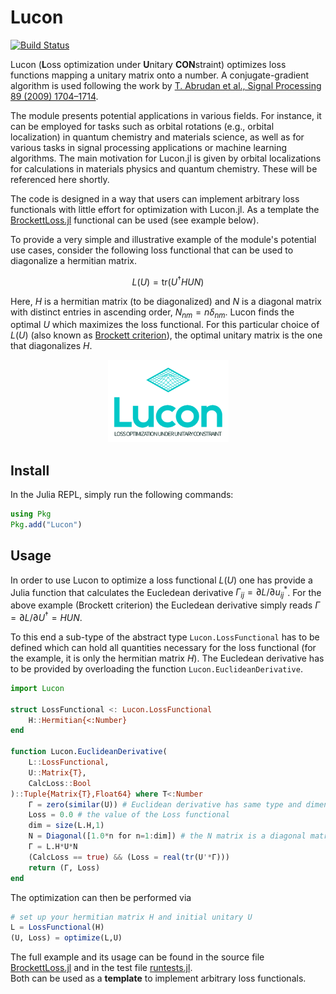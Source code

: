 # Lucon

[![Build Status](https://github.com/toschaefer/Lucon.jl/actions/workflows/CI.yml/badge.svg?branch=main)](https://github.com/toschaefer/Lucon.jl/actions/workflows/CI.yml?query=branch%3Amain)

Lucon (**L**oss optimization under **U**nitary **CON**straint) optimizes loss functions mapping a unitary matrix onto a number. A conjugate-gradient algorithm is used following the work by [T. Abrudan et al., Signal Processing 89 (2009) 1704–1714](https://dx.doi.org/10.1016/j.sigpro.2009.03.015).  

The module presents potential applications in various fields. For instance, it can be employed for tasks such as orbital rotations (e.g., orbital localization) in quantum chemistry and materials science, as well as for various tasks in signal processing applications or machine learning algorithms. The main motivation for Lucon.jl is given by orbital localizations for calculations in materials physics and quantum chemistry. These will be referenced here shortly.

The code is designed in a way that users can implement arbitrary loss functionals with little effort for optimization with Lucon.jl. As a template the [BrockettLoss.jl](src/BrockettLoss.jl) functional can be used (see example below). 

To provide a very simple and illustrative example of the module's potential use cases, consider the following loss functional that can be used to diagonalize a hermitian matrix.
```math
L(U) = \text{tr}(U^\dagger H U N)
```
Here, $H$ is a hermitian matrix (to be diagonalized) and $N$ is a diagonal matrix with distinct entries in ascending order, $N_{nm} = n\delta_{nm}$. Lucon finds the optimal $U$ which maximizes the loss functional.  For this particular choice of $L(U)$ (also known as [Brockett criterion](https://doi.org/10.1016/0024-3795(91)90021-N)), the optimal unitary matrix is the one that diagonalizes $H$.

<p align="center"> <img src="logo/logo_transparent.png" width="193" height="132"> </p>

## Install

In the Julia REPL, simply run the following commands:
```julia
using Pkg
Pkg.add("Lucon")
```


## Usage

In order to use Lucon to optimize a loss functional $L(U)$ one has provide a Julia function that calculates the Eucledean derivative $\Gamma_{ij} = \partial L / \partial u^*_{ij}$. For the above example (Brockett criterion) the Eucledean derivative simply reads $\Gamma = \partial L /\partial U^\dagger = H U N$.  

To this end a sub-type of the abstract type ```Lucon.LossFunctional``` has to be defined which can hold all quantities necessary for the loss functional (for the example, it is only the hermitian matrix $H$).
The Eucledean derivative has to be provided by overloading the function ```Lucon.EuclideanDerivative```.

```julia
import Lucon

struct LossFunctional <: Lucon.LossFunctional
    H::Hermitian{<:Number}
end

function Lucon.EuclideanDerivative(
    L::LossFunctional,
    U::Matrix{T},
    CalcLoss::Bool
)::Tuple{Matrix{T},Float64} where T<:Number
    Γ = zero(similar(U)) # Euclidean derivative has same type and dimension as U
    Loss = 0.0 # the value of the Loss functional
    dim = size(L.H,1)
    N = Diagonal([1.0*n for n=1:dim]) # the N matrix is a diagonal matrix with entries N_nn = n
    Γ = L.H*U*N
    (CalcLoss == true) && (Loss = real(tr(U'*Γ)))
    return (Γ, Loss)
end
```
The optimization can then be performed via
```julia
# set up your hermitian matrix H and initial unitary U
L = LossFunctional(H)
(U, Loss) = optimize(L,U)
```
The full example and its usage can be found in the source file [BrockettLoss.jl](src/BrockettLoss.jl) and in the test file [runtests.jl](test/runtests.jl).  
Both can be used as a **template** to implement arbitrary loss functionals.
